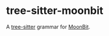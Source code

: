 # tree-sitter-moonbit

A [tree-sitter][] grammar for [MoonBit](https://www.moonbitlang.com).

[tree-sitter]: https://github.com/tree-sitter/tree-sitter
